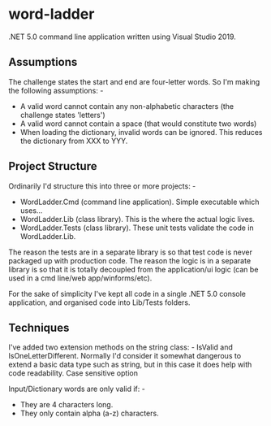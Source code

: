 # word-ladder
.NET 5.0 command line application written using Visual Studio 2019.

## Assumptions
The challenge states the start and end are four-letter words. So I'm making the following assumptions: -
* A valid word cannot contain any non-alphabetic characters (the challenge states 'letters')
* A valid word cannot contain a space (that would constitute two words)
* When loading the dictionary, invalid words can be ignored. This reduces the dictionary from XXX to YYY.

## Project Structure
Ordinarily I'd structure this into three or more projects: -
* WordLadder.Cmd (command line application). Simple executable which uses...
* WordLadder.Lib (class library). This is the where the actual logic lives.
* WordLadder.Tests (class library). These unit tests validate the code in WordLadder.Lib.

The reason the tests are in a separate library is so that test code is never packaged up with production code.
The reason the logic is in a separate library is so that it is totally decoupled from the application/ui logic (can be used in a cmd line/web app/winforms/etc).

For the sake of simplicity I've kept all code in a single .NET 5.0 console application, and organised code into Lib/Tests folders.

## Techniques
I've added two extension methods on the string class: - IsValid and IsOneLetterDifferent.
Normally I'd consider it somewhat dangerous to extend a basic data type such as string, but in this case it does help with code readability.
Case sensitive option


Input/Dictionary words are only valid if: -
* They are 4 characters long.
* They only contain alpha (a-z) characters.




